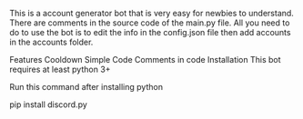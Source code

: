 This is a account generator bot that is very easy for newbies to understand. There are comments in the source code of the main.py file. All you need to do to use the bot is to edit the info in the config.json file then add accounts in the accounts folder.


Features
Cooldown
Simple Code
Comments in code
Installation
This bot requires at least python 3+

Run this command after installing python

pip install discord.py